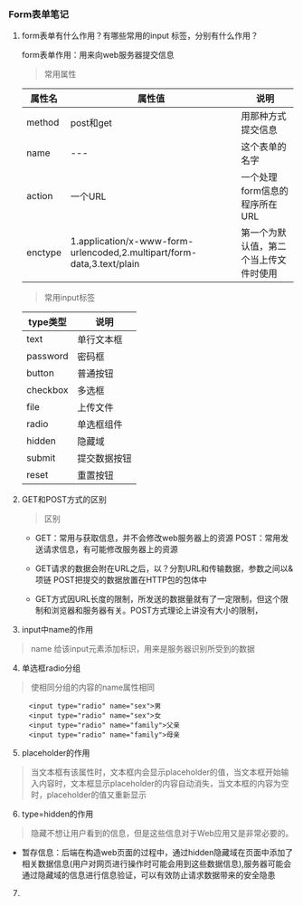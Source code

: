 ### Form表单笔记
1. form表单有什么作用？有哪些常用的input 标签，分别有什么作用？

   form表单作用：用来向web服务器提交信息
   
   > 常用属性
   
   |属性名|属性值|说明|
   |---|---|---|
   |method|post和get|用那种方式提交信息|
   |name|---|这个表单的名字|
   |action|一个URL|一个处理form信息的程序所在URL|
   |enctype|1.application/x-www-form-urlencoded,2.multipart/form-data,3.text/plain|第一个为默认值，第二个当上传文件时使用|
   
   
   >常用input标签
   
   |type类型|说明|
   |---|---|
   |text|单行文本框|
   |password|密码框|
   |button|普通按钮|
   |checkbox|多选框|
   |file|上传文件|
   |radio|单选框组件|
   |hidden|隐藏域|
   |submit|提交数据按钮|
   |reset|重置按钮|

   
2. GET和POST方式的区别
   
   > 区别 
   
   * GET：常用与获取信息，并不会修改web服务器上的资源
    POST：常用发送请求信息，有可能修改服务器上的资源
   
   * GET请求的数据会附在URL之后，以？分割URL和传输数据，参数之间以&项链
     POST把提交的数据放置在HTTP包的包体中
     
   * GET方式因URL长度的限制，所发送的数据量就有了一定限制，但这个限制和浏览器和服务器有关。POST方式理论上讲没有大小的限制，
 
3. input中name的作用

  > name 给该input元素添加标识，用来是服务器识别所受到的数据
  
4. 单选框radio分组
  
  > 使相同分组的内容的name属性相同
  
  ```
       <input type="radio" name="sex">男
       <input type="radio" name="sex">女
       <input type="radio" name="family">父亲
       <input type="radio" name="family">母亲
  ```
  
5.  placeholder的作用

> 当文本框有该属性时，文本框内会显示placeholder的值，当文本框开始输入内容时，文本框显示placeholder的内容自动消失，当文本框的内容为空时，placeholder的值又重新显示

6. type=hidden的作用

> 隐藏不想让用户看到的信息，但是这些信息对于Web应用又是非常必要的。
    
   *  暂存信息：后端在构造web页面的过程中，通过hidden隐藏域在页面中添加了相关数据信息(用户对网页进行操作时可能会用到这些数据信息),服务器可能会通过隐藏域的信息进行信息验证，可以有效防止请求数据带来的安全隐患
   
   
7.   
  
